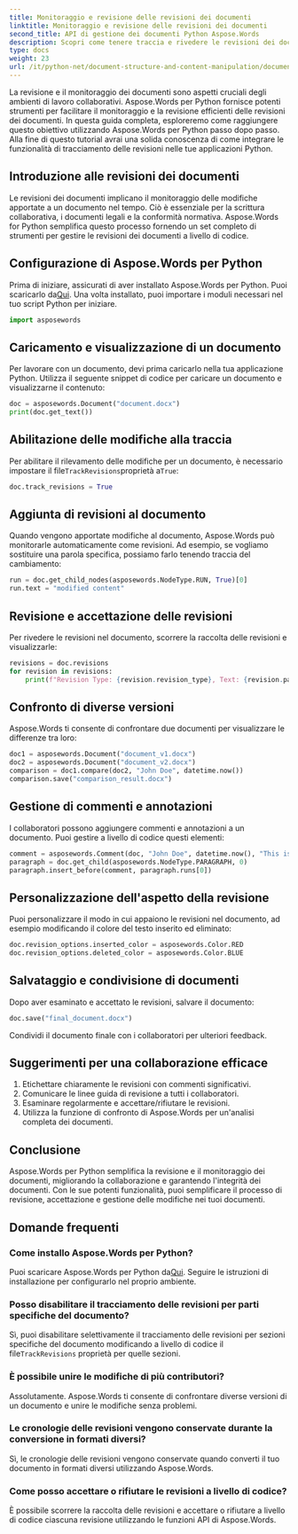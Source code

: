 ```yaml
---
title: Monitoraggio e revisione delle revisioni dei documenti
linktitle: Monitoraggio e revisione delle revisioni dei documenti
second_title: API di gestione dei documenti Python Aspose.Words
description: Scopri come tenere traccia e rivedere le revisioni dei documenti utilizzando Aspose.Words per Python. Guida passo passo con codice sorgente per una collaborazione efficiente. Migliora la tua gestione dei documenti oggi stesso!
type: docs
weight: 23
url: /it/python-net/document-structure-and-content-manipulation/document-revisions/
---
```


La revisione e il monitoraggio dei documenti sono aspetti cruciali degli ambienti di lavoro collaborativi. Aspose.Words per Python fornisce potenti strumenti per facilitare il monitoraggio e la revisione efficienti delle revisioni dei documenti. In questa guida completa, esploreremo come raggiungere questo obiettivo utilizzando Aspose.Words per Python passo dopo passo. Alla fine di questo tutorial avrai una solida conoscenza di come integrare le funzionalità di tracciamento delle revisioni nelle tue applicazioni Python.

## Introduzione alle revisioni dei documenti

Le revisioni dei documenti implicano il monitoraggio delle modifiche apportate a un documento nel tempo. Ciò è essenziale per la scrittura collaborativa, i documenti legali e la conformità normativa. Aspose.Words for Python semplifica questo processo fornendo un set completo di strumenti per gestire le revisioni dei documenti a livello di codice.

## Configurazione di Aspose.Words per Python

 Prima di iniziare, assicurati di aver installato Aspose.Words per Python. Puoi scaricarlo da[Qui](https://releases.aspose.com/words/python/). Una volta installato, puoi importare i moduli necessari nel tuo script Python per iniziare.

```python
import asposewords
```

## Caricamento e visualizzazione di un documento

Per lavorare con un documento, devi prima caricarlo nella tua applicazione Python. Utilizza il seguente snippet di codice per caricare un documento e visualizzarne il contenuto:

```python
doc = asposewords.Document("document.docx")
print(doc.get_text())
```

## Abilitazione delle modifiche alla traccia

 Per abilitare il rilevamento delle modifiche per un documento, è necessario impostare il file`TrackRevisions`proprietà a`True`:

```python
doc.track_revisions = True
```

## Aggiunta di revisioni al documento

Quando vengono apportate modifiche al documento, Aspose.Words può monitorarle automaticamente come revisioni. Ad esempio, se vogliamo sostituire una parola specifica, possiamo farlo tenendo traccia del cambiamento:

```python
run = doc.get_child_nodes(asposewords.NodeType.RUN, True)[0]
run.text = "modified content"
```

## Revisione e accettazione delle revisioni

Per rivedere le revisioni nel documento, scorrere la raccolta delle revisioni e visualizzarle:

```python
revisions = doc.revisions
for revision in revisions:
    print(f"Revision Type: {revision.revision_type}, Text: {revision.parent_node.get_text()}")
```

## Confronto di diverse versioni

Aspose.Words ti consente di confrontare due documenti per visualizzare le differenze tra loro:

```python
doc1 = asposewords.Document("document_v1.docx")
doc2 = asposewords.Document("document_v2.docx")
comparison = doc1.compare(doc2, "John Doe", datetime.now())
comparison.save("comparison_result.docx")
```

## Gestione di commenti e annotazioni

I collaboratori possono aggiungere commenti e annotazioni a un documento. Puoi gestire a livello di codice questi elementi:

```python
comment = asposewords.Comment(doc, "John Doe", datetime.now(), "This is a comment.")
paragraph = doc.get_child(asposewords.NodeType.PARAGRAPH, 0)
paragraph.insert_before(comment, paragraph.runs[0])
```

## Personalizzazione dell'aspetto della revisione

Puoi personalizzare il modo in cui appaiono le revisioni nel documento, ad esempio modificando il colore del testo inserito ed eliminato:

```python
doc.revision_options.inserted_color = asposewords.Color.RED
doc.revision_options.deleted_color = asposewords.Color.BLUE
```

## Salvataggio e condivisione di documenti

Dopo aver esaminato e accettato le revisioni, salvare il documento:

```python
doc.save("final_document.docx")
```

Condividi il documento finale con i collaboratori per ulteriori feedback.

## Suggerimenti per una collaborazione efficace

1. Etichettare chiaramente le revisioni con commenti significativi.
2. Comunicare le linee guida di revisione a tutti i collaboratori.
3. Esaminare regolarmente e accettare/rifiutare le revisioni.
4. Utilizza la funzione di confronto di Aspose.Words per un'analisi completa dei documenti.

## Conclusione

Aspose.Words per Python semplifica la revisione e il monitoraggio dei documenti, migliorando la collaborazione e garantendo l'integrità dei documenti. Con le sue potenti funzionalità, puoi semplificare il processo di revisione, accettazione e gestione delle modifiche nei tuoi documenti.

## Domande frequenti

### Come installo Aspose.Words per Python?

 Puoi scaricare Aspose.Words per Python da[Qui](https://releases.aspose.com/words/python/). Seguire le istruzioni di installazione per configurarlo nel proprio ambiente.

### Posso disabilitare il tracciamento delle revisioni per parti specifiche del documento?

Sì, puoi disabilitare selettivamente il tracciamento delle revisioni per sezioni specifiche del documento modificando a livello di codice il file`TrackRevisions` proprietà per quelle sezioni.

### È possibile unire le modifiche di più contributori?

Assolutamente. Aspose.Words ti consente di confrontare diverse versioni di un documento e unire le modifiche senza problemi.

### Le cronologie delle revisioni vengono conservate durante la conversione in formati diversi?

Sì, le cronologie delle revisioni vengono conservate quando converti il tuo documento in formati diversi utilizzando Aspose.Words.

### Come posso accettare o rifiutare le revisioni a livello di codice?

È possibile scorrere la raccolta delle revisioni e accettare o rifiutare a livello di codice ciascuna revisione utilizzando le funzioni API di Aspose.Words.